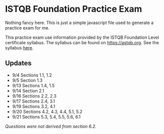 # ISTQB Foundation Practice Exam

Nothing fancy here. This is just a simple javascript file used to generate a practice exam for me.

This practice exam use information provided by the ISTQB Foundation Level certificate syllabus. The syllabus can be found on https://astqb.org. See the syllabus <a href="https://astqb.org/assets/documents/CTFL-2018-Syllabus.pdf">here</a>.

## Updates
- 9/4 Sections 1.1, 1.2
- 9/5 Section 1.3
- 9/13 Sections 1.4, 1.5
- 9/14 Section 2.1
- 9/16 Sections 2.2, 2.3
- 9/17 Sections 2.4, 3.1
- 9/19 Sections 3.2, 4.1
- 9/20 Sections 4.2, 4.3, 4.4, 5.1, 5.2
- 9/21 Sections 5.3, 5.4, 5.5, 5.6, 6.1

*Questions were not derived from section 6.2.*
